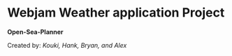 # Webjam Weather application Project
**Open-Sea-Planner**

Created by:
*Kouki, Hank, Bryan, and Alex*
